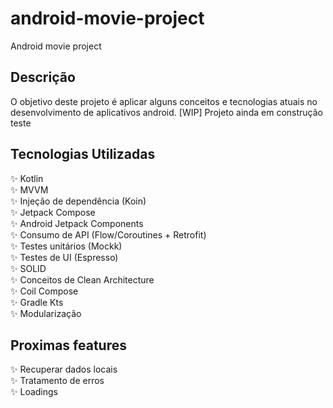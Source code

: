 # android-movie-project
Android movie project

## Descrição
O objetivo deste projeto é aplicar alguns conceitos e tecnologias atuais no desenvolvimento de aplicativos android.
[WIP] Projeto ainda em construção teste

## Tecnologias Utilizadas

✨ Kotlin </br>
✨ MVVM </br>
✨ Injeção de dependência (Koin) </br>
✨ Jetpack Compose </br>
✨ Android Jetpack Components </br>
✨ Consumo de API (Flow/Coroutines + Retrofit) </br>
✨ Testes unitários (Mockk) </br>
✨ Testes de UI (Espresso) </br>
✨ SOLID </br>
✨ Conceitos de Clean Architecture </br>
✨ Coil Compose </br>
✨ Gradle Kts </br>
✨ Modularização </br>

## Proximas features
✨ Recuperar dados locais </br>
✨ Tratamento de erros </br>
✨ Loadings </br>
